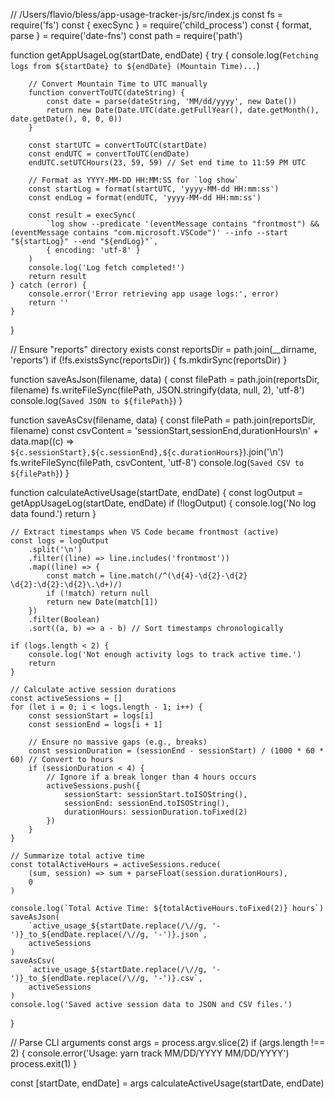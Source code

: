 // /Users/flavio/bless/app-usage-tracker-js/src/index.js
const fs = require('fs')
const { execSync } = require('child_process')
const { format, parse } = require('date-fns')
const path = require('path')

function getAppUsageLog(startDate, endDate) {
	try {
		console.log(`Fetching logs from ${startDate} to ${endDate} (Mountain Time)...`)

		// Convert Mountain Time to UTC manually
		function convertToUTC(dateString) {
			const date = parse(dateString, 'MM/dd/yyyy', new Date())
			return new Date(Date.UTC(date.getFullYear(), date.getMonth(), date.getDate(), 0, 0, 0))
		}

		const startUTC = convertToUTC(startDate)
		const endUTC = convertToUTC(endDate)
		endUTC.setUTCHours(23, 59, 59) // Set end time to 11:59 PM UTC

		// Format as YYYY-MM-DD HH:MM:SS for `log show`
		const startLog = format(startUTC, 'yyyy-MM-dd HH:mm:ss')
		const endLog = format(endUTC, 'yyyy-MM-dd HH:mm:ss')

		const result = execSync(
			`log show --predicate '(eventMessage contains "frontmost") && (eventMessage contains "com.microsoft.VSCode")' --info --start "${startLog}" --end "${endLog}"`,
			{ encoding: 'utf-8' }
		)
		console.log('Log fetch completed!')
		return result
	} catch (error) {
		console.error('Error retrieving app usage logs:', error)
		return ''
	}
}

// Ensure "reports" directory exists
const reportsDir = path.join(__dirname, 'reports')
if (!fs.existsSync(reportsDir)) {
	fs.mkdirSync(reportsDir)
}

function saveAsJson(filename, data) {
	const filePath = path.join(reportsDir, filename)
	fs.writeFileSync(filePath, JSON.stringify(data, null, 2), 'utf-8')
	console.log(`Saved JSON to ${filePath}`)
}

function saveAsCsv(filename, data) {
	const filePath = path.join(reportsDir, filename)
	const csvContent =
		'sessionStart,sessionEnd,durationHours\n' +
		data.map((c) => `${c.sessionStart},${c.sessionEnd},${c.durationHours}`).join('\n')
	fs.writeFileSync(filePath, csvContent, 'utf-8')
	console.log(`Saved CSV to ${filePath}`)
}

function calculateActiveUsage(startDate, endDate) {
	const logOutput = getAppUsageLog(startDate, endDate)
	if (!logOutput) {
		console.log('No log data found.')
		return
	}

	// Extract timestamps when VS Code became frontmost (active)
	const logs = logOutput
		.split('\n')
		.filter((line) => line.includes('frontmost'))
		.map((line) => {
			const match = line.match(/^(\d{4}-\d{2}-\d{2} \d{2}:\d{2}:\d{2}\.\d+)/)
			if (!match) return null
			return new Date(match[1])
		})
		.filter(Boolean)
		.sort((a, b) => a - b) // Sort timestamps chronologically

	if (logs.length < 2) {
		console.log('Not enough activity logs to track active time.')
		return
	}

	// Calculate active session durations
	const activeSessions = []
	for (let i = 0; i < logs.length - 1; i++) {
		const sessionStart = logs[i]
		const sessionEnd = logs[i + 1]

		// Ensure no massive gaps (e.g., breaks)
		const sessionDuration = (sessionEnd - sessionStart) / (1000 * 60 * 60) // Convert to hours
		if (sessionDuration < 4) {
			// Ignore if a break longer than 4 hours occurs
			activeSessions.push({
				sessionStart: sessionStart.toISOString(),
				sessionEnd: sessionEnd.toISOString(),
				durationHours: sessionDuration.toFixed(2)
			})
		}
	}

	// Summarize total active time
	const totalActiveHours = activeSessions.reduce(
		(sum, session) => sum + parseFloat(session.durationHours),
		0
	)

	console.log(`Total Active Time: ${totalActiveHours.toFixed(2)} hours`)
	saveAsJson(
		`active_usage_${startDate.replace(/\//g, '-')}_to_${endDate.replace(/\//g, '-')}.json`,
		activeSessions
	)
	saveAsCsv(
		`active_usage_${startDate.replace(/\//g, '-')}_to_${endDate.replace(/\//g, '-')}.csv`,
		activeSessions
	)
	console.log('Saved active session data to JSON and CSV files.')
}

// Parse CLI arguments
const args = process.argv.slice(2)
if (args.length !== 2) {
	console.error('Usage: yarn track MM/DD/YYYY MM/DD/YYYY')
	process.exit(1)
}

const [startDate, endDate] = args
calculateActiveUsage(startDate, endDate)


